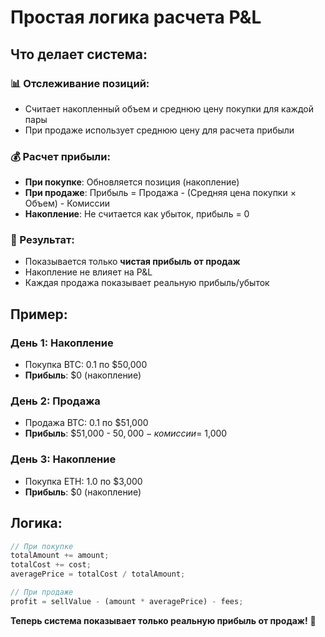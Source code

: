 # Простая логика расчета P&L

## Что делает система:

### 📊 Отслеживание позиций:
- Считает накопленный объем и среднюю цену покупки для каждой пары
- При продаже использует среднюю цену для расчета прибыли

### 💰 Расчет прибыли:
- **При покупке**: Обновляется позиция (накопление)
- **При продаже**: Прибыль = Продажа - (Средняя цена покупки × Объем) - Комиссии
- **Накопление**: Не считается как убыток, прибыль = 0

### 🎯 Результат:
- Показывается только **чистая прибыль от продаж**
- Накопление не влияет на P&L
- Каждая продажа показывает реальную прибыль/убыток

## Пример:

### День 1: Накопление
- Покупка BTC: 0.1 по $50,000
- **Прибыль**: $0 (накопление)

### День 2: Продажа
- Продажа BTC: 0.1 по $51,000
- **Прибыль**: $51,000 - $50,000 - комиссии = ~$1,000

### День 3: Накопление
- Покупка ETH: 1.0 по $3,000
- **Прибыль**: $0 (накопление)

## Логика:
```javascript
// При покупке
totalAmount += amount;
totalCost += cost;
averagePrice = totalCost / totalAmount;

// При продаже
profit = sellValue - (amount * averagePrice) - fees;
```

**Теперь система показывает только реальную прибыль от продаж!** 🚀